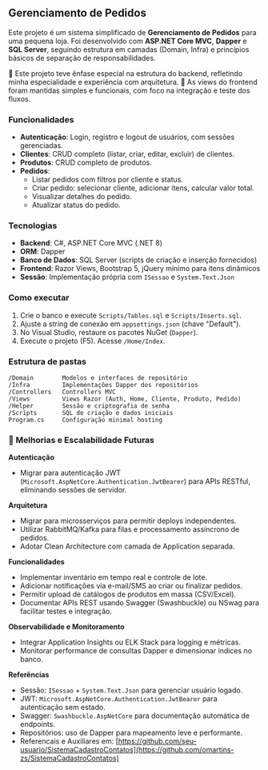 ## Gerenciamento de Pedidos

Este projeto é um sistema simplificado de **Gerenciamento de Pedidos** para uma pequena loja. Foi desenvolvido com **ASP.NET Core MVC**, **Dapper** e **SQL Server**, seguindo estrutura em camadas (Domain, Infra) e princípios básicos de separação de responsabilidades.

🧠 Este projeto teve ênfase especial na estrutura do backend, refletindo minha especialidade e experiência com arquitetura.
🎨 As views do frontend foram mantidas simples e funcionais, com foco na integração e teste dos fluxos.

### Funcionalidades
- **Autenticação**: Login, registro e logout de usuários, com sessões gerenciadas.
- **Clientes**: CRUD completo (listar, criar, editar, excluir) de clientes.
- **Produtos**: CRUD completo de produtos.
- **Pedidos**:
  - Listar pedidos com filtros por cliente e status.
  - Criar pedido: selecionar cliente, adicionar itens, calcular valor total.
  - Visualizar detalhes do pedido.
  - Atualizar status do pedido.

### Tecnologias
- **Backend**: C#, ASP.NET Core MVC (.NET 8)
- **ORM**: Dapper
- **Banco de Dados**: SQL Server (scripts de criação e inserção fornecidos)
- **Frontend**: Razor Views, Bootstrap 5, jQuery mínimo para itens dinâmicos
- **Sessão**: Implementação própria com `ISessao` e `System.Text.Json`

### Como executar
1. Crie o banco e execute `Scripts/Tables.sql` e `Scripts/Inserts.sql`.
2. Ajuste a string de conexão em `appsettings.json` (chave "Default").
3. No Visual Studio, restaure os pacotes NuGet (`Dapper`).
4. Execute o projeto (F5). Acesse `/Home/Index`.

### Estrutura de pastas
```
/Domain        Modelos e interfaces de repositório
/Infra         Implementações Dapper dos repositórios
/Controllers   Controllers MVC
/Views         Views Razor (Auth, Home, Cliente, Produto, Pedido)
/Helper        Sessão e criptografia de senha
/Scripts       SQL de criação e dados iniciais
Program.cs     Configuração minimal hosting
```

### 🚧 Melhorias e Escalabilidade Futuras
**Autenticação**
- Migrar para autenticação JWT (`Microsoft.AspNetCore.Authentication.JwtBearer`) para APIs RESTful, eliminando sessões de servidor.  

**Arquitetura**
- Migrar para microsserviços para permitir deploys independentes.  
- Utilizar RabbitMQ/Kafka para filas e processamento assíncrono de pedidos.  
- Adotar Clean Architecture com camada de Application separada.  

**Funcionalidades**
- Implementar inventário em tempo real e controle de lote.  
- Adicionar notificações via e-mail/SMS ao criar ou finalizar pedidos.  
- Permitir upload de catálogos de produtos em massa (CSV/Excel).  
- Documentar APIs REST usando Swagger (Swashbuckle) ou NSwag para facilitar testes e integração.  

**Observabilidade e Monitoramento**
- Integrar Application Insights ou ELK Stack para logging e métricas.  
- Monitorar performance de consultas Dapper e dimensionar índices no banco.  

**Referências**
- Sessão: `ISessao` + `System.Text.Json` para gerenciar usuário logado.  
- JWT: `Microsoft.AspNetCore.Authentication.JwtBearer` para autenticação sem estado.  
- Swagger: `Swashbuckle.AspNetCore` para documentação automática de endpoints.  
- Repositórios: uso de Dapper para mapeamento leve e performante.  
- Referencais e Auxiliares em: [https://github.com/seu-usuario/SistemaCadastroContatos](https://github.com/omartins-zs/SistemaCadastroContatos)
